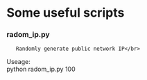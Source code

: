 Some useful scripts
===================================  

### radom_ip.py
       Randomly generate public network IP</br>
Useage:</br>
       python radom_ip.py  100   </br>

